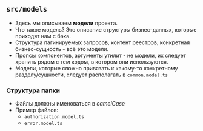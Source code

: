 ## `src/models`

 * Здесь мы описываем **модели** проекта.
 * Что такое модель? Это описание структуры бизнес-данных, которые приходят нам с бэка.
 * Структура пагинируемых запросов, контент реестров, конкретная бизнес-сущность - всё это модели.
 * Пропсы компонентов, аргументы утилит - не модели, их следует хранить рядом с тем кодом, в котором они используются.
 * Модели, которые сложно привязать к какому-то конкретному разделу/сущности, следует располагать в `common.model.ts`

### Структура папки
* Файлы должны именоваться в *camelCase*
* Пример файлов:
    * `authorization.model.ts`
    * `error.model.ts`
